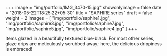 +++
image = "img/portfolio/IMG_3470-15.jpg"
showonlyimage = false
date = "2018-05-22T18:25:22+05:30"
title = "SAPHIRE series"
draft = false
weight = 2
images = [ "img/portfolio/saphire1.jpg", "img/portfolio/saphire3.jpg", "img/portfolio/saphire7.jpg", "img/portfolio/saphire5.jpg", "img/portfolio/saphire4.jpg" ]
+++
<!--more-->

Items glazed in a beautifully textured blue-black. For most other series, glaze drips are meticulously scrubbed away; here, the delicious drippiness is embraced!
